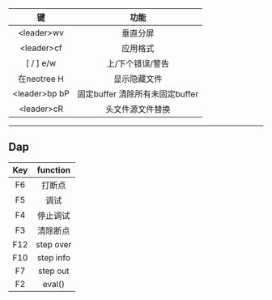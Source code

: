 |键 |功能 |
|:---:|:---:|
| \<leader\>wv | 垂直分屏 |
| \<leader\>cf | 应用格式 |
| \[ / \] e/w | 上/下个错误/警告 |
|在neotree H| 显示隐藏文件 |
| \<leader\>bp bP | 固定buffer 清除所有未固定buffer |
| \<leader\>cR | 头文件源文件替换 |

---

## Dap

|Key | function |
|:---:|:---:|
|F6 |打断点 |
|F5|调试 |
|F4|停止调试 |
|F3|清除断点 |
|F12|step over |
|F10|step info |
|F7|step out|
|F2 |eval() |
